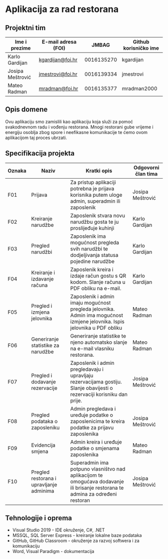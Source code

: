 # Aplikacija za rad restorana

## Projektni tim

Ime i prezime | E-mail adresa (FOI) | JMBAG | Github korisničko ime
------------  | ------------------- | ----- | ---------------------
Karlo Gardijan | kgardijan@foi.hr | 0016135270 | kgardijan
Josipa Meštrović | jmestrovi@foi.hr | 0016139334 | jmestrovi
Mateo Radman | mradman@foi.hr | 0016135377 | mradman2000

## Opis domene
Ovu aplikaciju smo zamislili kao aplikaciju koja služi za pomoć svakodnevnom radu i vođenju restorana. Mnogi restorani gube vrijeme i energiju osoblja zbog spore i neefikasne komunikacije te ćemo ovom aplikacijom taj proces ubrzati.

## Specifikacija projekta


Oznaka | Naziv | Kratki opis | Odgovorni član tima
------ | ----- | ----------- | -------------------
F01 | Prijava | Za pristup aplikaciji potrebna je prijava korisnika putem uloge admin, superadmin ili zaposlenik | Josipa Meštrović
F02 | Kreiranje narudžbe | Zaposlenik stvara novu narudžbu gosta te ju proslijeđuje kuhinji | Karlo Gardijan
F03 | Pregled narudžbi | Zaposlenik ima mogućnost pregleda svih narudžbi te dodjeljivanja statusa pojedine narudžbe | Karlo Gardijan
F04 | Kreiranje i izdavanje računa | Zaposlenik kreira i izdaje račun gostu s QR kodom. Slanje računa u PDF obliku na e-mail.  | Karlo Gardijan
F05 | Pregled i izmjena jelovnika | Zaposlenik i admin imaju mogućnost pregleda jelovnika. Admin ima mogućnost izmjene jelovnika. Ispis jelovnika u PDF obliku | Mateo Radman
F06 | Generiranje statistike za narudžbe | Generiranje statistike te njeno automatsko slanje na e-mail vlasniku restorana. | Mateo Radman
F07 | Pregled i dodavanje rezervacije | Zaposlenik i admin pregledavaju i upravljaju rezervacijama gostiju. Slanje obavijesti o rezervaciji korisniku dan prije. | Josipa Meštrović
F08 | Pregled podataka o zaposleniku | Admin pregledava i uređuje podatke o zaposlenicima te kreira podatke za prijavu zaposlenika | Josipa Meštrović
F09 | Evidencija smjena | Admin kreira i uređuje podatke o smjenama zaposlenika | Mateo Radman
F10 | Pregled restorana i upravljanje adminima | Superadmin ima potpuno vlasništvo nad aplikacijom te omogućava dodavanje ili brisanje restorana te admina za određeni restoran | Josipa Meštrović

## Tehnologije i oprema
* Visual Studio 2019 - IDE okruženje, C#, .NET
* MSSQL, SQL Server Express - kreiranje lokalne baze podataka
* GitHub, GitHub Classroom - okruženje za razvoj softwera i za komunikaciju
* Word, Visual Paradigm - dokumentacija                                                

